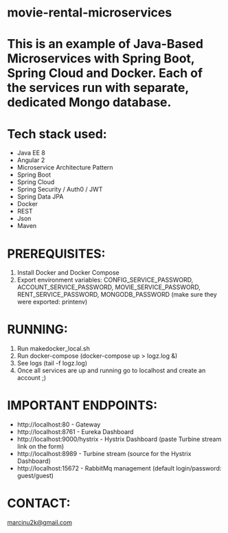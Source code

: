 # movie-rental-microservices
# 
# This is an example of Java-Based Microservices with Spring Boot, Spring Cloud and Docker. Each of the services run with separate, dedicated Mongo database.
# 
# Tech stack used:
- Java EE 8
- Angular 2
- Microservice Architecture Pattern
- Spring Boot
- Spring Cloud
- Spring Security / Auth0 / JWT 
- Spring Data JPA
- Docker
- REST
- Json
- Maven

# PREREQUISITES:
1. Install Docker and Docker Compose
2. Export environment variables: CONFIG_SERVICE_PASSWORD, ACCOUNT_SERVICE_PASSWORD, MOVIE_SERVICE_PASSWORD, RENT_SERVICE_PASSWORD, MONGODB_PASSWORD (make sure they were exported: printenv)

# RUNNING:
1. Run makedocker_local.sh
2. Run docker-compose (docker-compose up > logz.log &)
3. See logs (tail -f logz.log)
4. Once all services are up and running go to localhost and create an account ;)

# IMPORTANT ENDPOINTS:
- http://localhost:80 - Gateway
- http://localhost:8761 - Eureka Dashboard
- http://localhost:9000/hystrix - Hystrix Dashboard (paste Turbine stream link on the form)
- http://localhost:8989 - Turbine stream (source for the Hystrix Dashboard)
- http://localhost:15672 - RabbitMq management (default login/password: guest/guest)

# CONTACT:
marcinu2k@gmail.com
